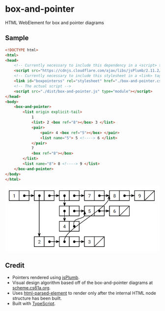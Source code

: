 # box-and-pointer
HTML WebElement for box and pointer diagrams

## Sample

```html
<!DOCTYPE html>
<html>
<head>
    <!-- Currently necessary to include this dependency in a <script> tag -->
    <script src="https://cdnjs.cloudflare.com/ajax/libs/jsPlumb/2.11.2/js/jsplumb.min.js"></script>
    <!-- Currently necessary to include this stylesheet in a <link> tag. The id is important! -->
    <link id="boxpointerss" rel="stylesheet" href="./box-and-pointer.css" />
    <!-- The actual script -->
    <script src="./dist/box-and-pointer.js" type="module"></script>
</head>
<body>
    <box-and-pointer>
        <list origin explicit-tail>
            1
            <list> 2 <box ref="8"></box> 3 </list>
            <pair>
                <pair> 4 <box ref="5"></box> </pair>
                <list name="5"> 5 <!----> 6 </list>
            </pair>
            7
            <box ref="8"></box>
        </list>
        <list name="8"> 8 <!----> 9 </list>
    </box-and-pointer>
</body>
</html>
```
![](images/listsample1.png)

## Credit
* Pointers rendered using [jsPlumb](https://github.com/jsplumb/jsplumb).
* Visual design algorithm based off of the box-and-pointer diagrams at [scheme.cs61a.org](https://scheme.cs61a.org/).
* Uses [html-parsed-element](https://github.com/WebReflection/html-parsed-element) to render only after the internal HTML node structure has been built.
* Built with [TypeScript](http://typescriptlang.org).
